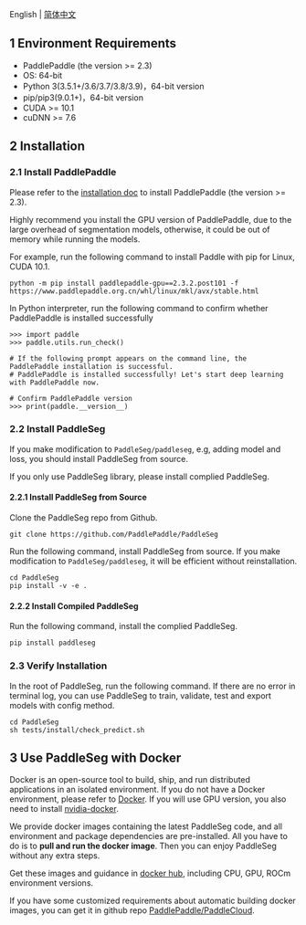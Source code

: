 English | [简体中文](install_cn.md)


## 1 Environment Requirements

- PaddlePaddle (the version >= 2.3)
- OS: 64-bit
- Python 3(3.5.1+/3.6/3.7/3.8/3.9)，64-bit version
- pip/pip3(9.0.1+)，64-bit version
- CUDA >= 10.1
- cuDNN >= 7.6

## 2 Installation

### 2.1 Install PaddlePaddle

Please refer to the [installation doc](https://www.paddlepaddle.org.cn/documentation/docs/en/install/index_en.html) to install PaddlePaddle (the version >= 2.3).

Highly recommend you install the GPU version of PaddlePaddle, due to the large overhead of segmentation models, otherwise, it could be out of memory while running the models.

For example, run the following command to install Paddle with pip for Linux, CUDA 10.1.

```
python -m pip install paddlepaddle-gpu==2.3.2.post101 -f https://www.paddlepaddle.org.cn/whl/linux/mkl/avx/stable.html
```


In Python interpreter, run the following command to confirm whether PaddlePaddle is installed successfully

```
>>> import paddle
>>> paddle.utils.run_check()

# If the following prompt appears on the command line, the PaddlePaddle installation is successful.
# PaddlePaddle is installed successfully! Let's start deep learning with PaddlePaddle now.

# Confirm PaddlePaddle version
>>> print(paddle.__version__)

```

### 2.2 Install PaddleSeg

If you make modification to `PaddleSeg/paddleseg`, e.g, adding model and loss, you should install PaddleSeg from source.

If you only use PaddleSeg library, please install complied PaddleSeg.

#### 2.2.1 Install PaddleSeg from Source

Clone the PaddleSeg repo from Github.

```
git clone https://github.com/PaddlePaddle/PaddleSeg
```

Run the following command, install PaddleSeg from source. If you make modification to `PaddleSeg/paddleseg`, it will be efficient without reinstallation.

```
cd PaddleSeg
pip install -v -e .
```
#### 2.2.2 Install Compiled PaddleSeg

Run the following command, install the complied PaddleSeg.

```
pip install paddleseg
```

### 2.3 Verify Installation

In the root of PaddleSeg, run the following command.
If there are no error in terminal log, you can use PaddleSeg to train, validate, test and export models with config method.

```
cd PaddleSeg
sh tests/install/check_predict.sh
```

## 3 Use PaddleSeg with Docker

Docker is an open-source tool to build, ship, and run distributed applications in an isolated environment. If you  do not have a Docker environment, please refer to [Docker](https://www.docker.com/). If you will use GPU version, you also need to install [nvidia-docker](https://github.com/NVIDIA/nvidia-docker).

We provide docker images containing the latest PaddleSeg code, and all environment and package dependencies are pre-installed. All you have to do is to **pull and run the docker image**. Then you can enjoy PaddleSeg without any extra steps.

Get these images and guidance in [docker hub](https://hub.docker.com/repository/docker/paddlecloud/paddleseg), including CPU, GPU, ROCm environment versions.

If you have some customized requirements about automatic building docker images, you can get it in github repo [PaddlePaddle/PaddleCloud](https://github.com/PaddlePaddle/PaddleCloud/tree/main/tekton).
